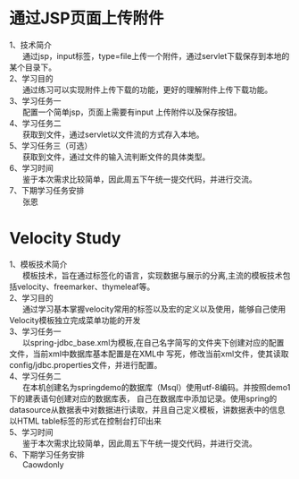 <h1>通过JSP页面上传附件</h1>
1、技术简介<br>
&nbsp;&nbsp;&nbsp;&nbsp;&nbsp;&nbsp;通过jsp，input标签，type=file上传一个附件，通过servlet下载保存到本地的某个目录下。<br>
2、学习目的<br>
&nbsp;&nbsp;&nbsp;&nbsp;&nbsp;&nbsp;通过练习可以实现附件上传下载的功能，更好的理解附件上传下载功能。<br>
3、学习任务一<br>
&nbsp;&nbsp;&nbsp;&nbsp;&nbsp;&nbsp;配置一个简单jsp，页面上需要有input 上传附件以及保存按钮。<br>
4、学习任务二<br>
&nbsp;&nbsp;&nbsp;&nbsp;&nbsp;&nbsp;获取到文件，通过servlet以文件流的方式存入本地。<br>
5、学习任务三（可选）<br>
&nbsp;&nbsp;&nbsp;&nbsp;&nbsp;&nbsp;获取到文件，通过文件的输入流判断文件的具体类型。<br>
6、学习时间<br>
&nbsp;&nbsp;&nbsp;&nbsp;&nbsp;&nbsp;鉴于本次需求比较简单，因此周五下午统一提交代码，并进行交流。<br>
7、下期学习任务安排<br>
&nbsp;&nbsp;&nbsp;&nbsp;&nbsp;&nbsp;张恩




<h1>Velocity Study</h1>
1、模板技术简介<br>
&nbsp;&nbsp;&nbsp;&nbsp;&nbsp;&nbsp;模板技术，旨在通过标签化的语言，实现数据与展示的分离,主流的模板技术包括velocity、freemarker、thymeleaf等。<br>
2、学习目的<br>
&nbsp;&nbsp;&nbsp;&nbsp;&nbsp;&nbsp;通过学习基本掌握velocity常用的标签以及宏的定义以及使用，能够自己使用Velocity模板独立完成菜单功能的开发<br>
3、学习任务一<br>
&nbsp;&nbsp;&nbsp;&nbsp;&nbsp;&nbsp;以spring-jdbc_base.xml为模板,在自己名字简写的文件夹下创建对应的配置文件，当前xml中数据库基本配置是在XML中
写死，修改当前xml文件，使其读取config/jdbc.properties文件，并进行配置。<br>
4、学习任务二<br>
&nbsp;&nbsp;&nbsp;&nbsp;&nbsp;&nbsp;在本机创建名为springdemo的数据库（Msql）使用utf-8编码。并按照demo1下的建表语句创建对应的数据库表，
自己在数据库中添加记录。使用spring的datasource从数据表中对数据进行读取，并且自己定义模板，讲数据表中的信息以HTML table标签的形式在控制台打印出来<br>
5、学习时间<br>
&nbsp;&nbsp;&nbsp;&nbsp;&nbsp;&nbsp;鉴于本次需求比较简单，因此周五下午统一提交代码，并进行交流。<br>
6、下期学习任务安排<br>
&nbsp;&nbsp;&nbsp;&nbsp;&nbsp;&nbsp;Caowdonly
